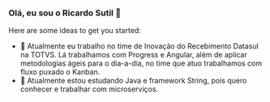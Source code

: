 ### Olá, eu sou o Ricardo Sutil 👋


Here are some ideas to get you started:

- 🔭 Atualmente eu trabalho no time de Inovação do Recebimento Datasul na TOTVS. Lá trabalhamos com Progress e Angular, além de aplicar metodologias ágeis para o dia-a-dia, no time que atuo trabalhamos com fluxo puxado o Kanban.
- 🌱 Atualmente estou estudando Java e framework String, pois quero conhecer e trabalhar com microserviços.


